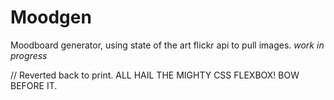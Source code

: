 Moodgen
=======
Moodboard generator, using state of the art flickr api to pull images.
*work in progress*
  
  // Reverted back to print.
  ALL HAIL THE MIGHTY CSS FLEXBOX! BOW BEFORE IT.